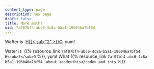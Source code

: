```yaml
---
content_type: page
description: new page
draft: false
title: More math!
uid: 7af07bf4-abc6-4c8a-b5a1-196046a7bf54
---
```

Wafter is  [H{{< sub "2" >}}O](www.npr.org), yum!

Water is  {{% resource_link `7af07bf4-abc6-4c8a-b5a1-196046a7bf54` `H<sub>3</sub>O` %}}, yum! What {{% resource_link `7af07bf4-abc6-4c8a-b5a1-196046a7bf54` ` about <code>this</code> and this` %}}